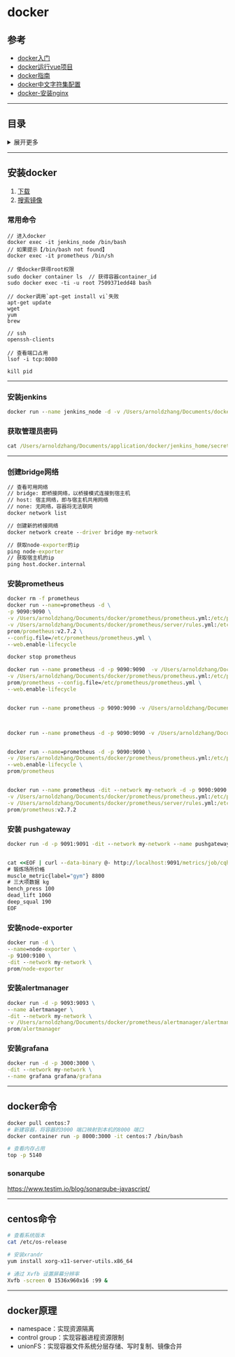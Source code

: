 # docker

## 参考
- [docker入门](https://segmentfault.com/a/1190000018810837?utm_medium=hao.caibaojian.com&utm_source=hao.caibaojian.com&share_user=1030000000178452)
- [docker运行vue项目](https://juejin.im/post/5db9474bf265da4d1206777e?utm_source=gold_browser_extension)
- [docker指南](https://www.robertcooper.me/docker-guide)
- [docker中文字符集配置](https://cloud.tencent.com/developer/article/1507591)
- [docker-安装nginx](https://mp.weixin.qq.com/s?__biz=Mzg3OTYzMDkzMg==&mid=2247496729&idx=1&sn=42c89edd613f51b262b09c6821c84c49)

---

## 目录
<details>
<summary>展开更多</summary>

* [`安装docker`](#安装docker)
* [`安装jenkins`](#安装jenkins)
* [`docker命令`](#docker命令)
* [`docker原理`](#docker原理)

</details>

---

## 安装docker

1. [下载](https://www.runoob.com/docker/macos-docker-install.html)
2. [搜索镜像](https://hub.docker.com/)

### 常用命令
```
// 进入docker
docker exec -it jenkins_node /bin/bash
// 如果提示【/bin/bash not found】
docker exec -it prometheus /bin/sh

// 使docker获得root权限
sudo docker container ls  // 获得容器container_id
sudo docker exec -ti -u root 7509371edd48 bash

// docker调用`apt-get install vi`失败
apt-get update
wget
yum
brew

// ssh
openssh-clients

// 查看端口占用
lsof -i tcp:8080

kill pid
```

---

### 安装jenkins
```cmd
docker run --name jenkins_node -d -v /Users/arnoldzhang/Documents/docker/jenkins_home:/var/jenkins_home -p 8081:8080 -p 50000:50000 jenkins/jenkins:lts
```

### 获取管理员密码
```cmd
cat /Users/arnoldzhang/Documents/application/docker/jenkins_home/secrets/initialAdminPassword
```

---

### 创建bridge网络
```cmd
// 查看可用网络
// bridge: 即桥接网络，以桥接模式连接到宿主机
// host: 宿主网络，即与宿主机共用网络
// none: 无网络，容器将无法联网
docker network list

// 创建新的桥接网络
docker network create --driver bridge my-network

// 获取node-exporter的ip
ping node-exporter
// 获取宿主机的ip
ping host.docker.internal
```

### 安装prometheus
```cmd
docker rm -f prometheus
docker run --name=prometheus -d \
-p 9090:9090 \
-v /Users/arnoldzhang/Documents/docker/prometheus/prometheus.yml:/etc/prometheus/prometheus.yml \
-v /Users/arnoldzhang/Documents/docker/prometheus/server/rules.yml:/etc/prometheus/rules.yml \
prom/prometheus:v2.7.2 \
--config.file=/etc/prometheus/prometheus.yml \
--web.enable-lifecycle

docker stop prometheus

docker run --name prometheus -d -p 9090:9090  -v /Users/arnoldzhang/Documents/docker/prometheus:/var/promethues \
-v /Users/arnoldzhang/Documents/docker/prometheus/prometheus.yml:/etc/prometheus/prometheus.yml \
prom/prometheus --config.file=/etc/prometheus/prometheus.yml \
--web.enable-lifecycle


docker run --name prometheus -p 9090:9090 -v /Users/arnoldzhang/Documents/docker/prometheus/prometheus.yml:/etc/prometheus/prometheus.yml prom/prometheus



docker run --name prometheus -d -p 9090:9090 -v /Users/arnoldzhang/Documents/docker/prometheus/prometheus.yml prom/prometheus:v2.7.2


docker run --name=prometheus -d -p 9090:9090 \
-v /Users/arnoldzhang/Documents/docker/prometheus/prometheus.yml:/etc/prometheus/prometheus.yml \
--web.enable-lifecycle \
prom/prometheus


docker run --name prometheus -dit --network my-network -d -p 9090:9090 \
-v /Users/arnoldzhang/Documents/docker/prometheus/prometheus.yml:/etc/prometheus/prometheus.yml \
-v /Users/arnoldzhang/Documents/docker/prometheus/server/rules.yml:/etc/prometheus/rules.yml \
prom/prometheus:v2.7.2

```

### 安装 pushgateway
```cmd
docker run -d -p 9091:9091 -dit --network my-network --name pushgateway prom/pushgateway


cat <<EOF | curl --data-binary @- http://localhost:9091/metrics/job/cqh/instance/test \
# 锻炼场所价格
muscle_metric{label="gym"} 8800
# 三大项数据 kg
bench_press 100
dead_lift 1060
deep_squal 190
EOF
```

### 安装node-exporter
```cmd
docker run -d \
--name=node-exporter \
-p 9100:9100 \
-dit --network my-network \
prom/node-exporter
```

### 安装alertmanager
```cmd
docker run -d -p 9093:9093 \
--name alertmanager \
-dit --network my-network \
-v /Users/arnoldzhang/Documents/docker/prometheus/alertmanager/alertmanager.yml:/etc/alertmanager/alertmanager.yml \
prom/alertmanager
```

### 安装grafana
```cmd
docker run -d -p 3000:3000 \
-dit --network my-network \
--name grafana grafana/grafana
```

---

## docker命令

```sh
docker pull centos:7
# 新建容器，将容器的3000 端口映射到本机的8000 端口
docker container run -p 8000:3000 -it centos:7 /bin/bash

# 查看内存占用
top -p 5140
```


### sonarqube
https://www.testim.io/blog/sonarqube-javascript/



---



## centos命令

```sh
# 查看系统版本
cat /etc/os-release

# 安装xrandr
yum install xorg-x11-server-utils.x86_64

# 通过 Xvfb 设置屏幕分辨率
Xvfb -screen 0 1536x960x16 :99 &
```

---

## docker原理

- namespace：实现资源隔离
- control group：实现容器进程资源限制
- unionFS：实现容器文件系统分层存储、写时复制、镜像合并